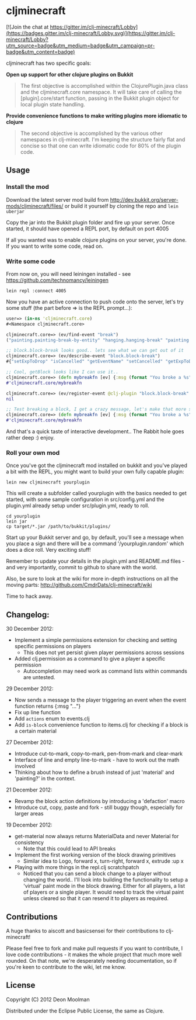# cljminecraft

[![Join the chat at https://gitter.im/clj-minecraft/Lobby](https://badges.gitter.im/clj-minecraft/Lobby.svg)](https://gitter.im/clj-minecraft/Lobby?utm_source=badge&utm_medium=badge&utm_campaign=pr-badge&utm_content=badge)

cljminecraft has two specific goals:

**Open up support for other clojure plugins on Bukkit**
> The first objective is accomplished within the ClojurePlugin.java
> class and the cljminecraft.core namespace. It will take care of
> calling the [plugin].core/start function, passing in the Bukkit plugin
> object for local plugin state handling.

**Provide convenience functions to make writing plugins more idiomatic to clojure**
> The second objective is accomplished by the various other namespaces
> in clj-minecraft. I'm keeping the structure fairly flat and concise so
> that one can write idiomatic code for 80% of the plugin code.

## Usage

### Install the mod

Download the latest server mod build from http://dev.bukkit.org/server-mods/cljminecraft/files/ or build it yourself by cloning the repo and `lein uberjar`

Copy the jar into the Bukkit plugin folder and fire up your server. Once started, it should have opened a REPL port, by default on port 4005

If all you wanted was to enable clojure plugins on your server, you're done. If you want to write some code, read on.

### Write some code

From now on, you will need leiningen installed - see https://github.com/technomancy/leiningen

```
lein repl :connect 4005
```

Now you have an active connection to push code onto the server, let's try some stuff (the part before => is the REPL prompt...):

```clojure
user=> (in-ns 'cljminecraft.core)
#<Namespace cljminecraft.core>

cljminecraft.core=> (ev/find-event "break")
("painting.painting-break-by-entity" "hanging.hanging-break" "painting.painting-break" "entity.entity-break-door" "hanging.hanging-break-by-entity" "player.player-item-break" "block.block-break")

;; block.block-break looks good.. lets see what we can get out of it
cljminecraft.core=> (ev/describe-event "block.block-break")
#{"setExpToDrop" "isCancelled" "getEventName" "setCancelled" "getExpToDrop" "getPlayer" "getBlock"}

;; Cool, getBlock looks like I can use it..
cljminecraft.core=> (defn mybreakfn [ev] {:msg (format "You broke a %s" (.getBlock ev))})
#'cljminecraft.core/mybreakfn

cljminecraft.core=> (ev/register-event @clj-plugin "block.block-break" #'mybreakfn)
nil

;; Test breaking a block, I get a crazy message, let's make that more sane
cljminecraft.core=> (defn mybreakfn [ev] {:msg (format "You broke a %s" (.getType (.getBlock ev)))})
#'cljminecraft.core/mybreakfn
```

And that's a quick taste of interactive development.. The Rabbit hole goes rather deep :) enjoy.

### Roll your own mod

Once you've got the cljminecraft mod installed on bukkit and you've played a bit with the REPL, you might want to build your own fully capable plugin:

```
lein new cljminecraft yourplugin
```

This will create a subfolder called yourplugin with the basics needed to get started, with some sample configuration in src/config.yml and the plugin.yml already setup under src/plugin.yml, ready to roll.

```
cd yourplugin
lein jar
cp target/*.jar /path/to/bukkit/plugins/
```

Start up your Bukkit server and go, by default, you'll see a message when you place a sign and there will be a command '/yourplugin.random' which does a dice roll. Very exciting stuff!

Remember to update your details in the plugin.yml and README.md files - and very importantly, commit to github to share with the world.

Also, be sure to look at the wiki for more in-depth instructions on all the moving parts: http://github.com/CmdrDats/clj-minecraft/wiki

Time to hack away.

## Changelog:

30 December 2012:
 - Implement a simple permissions extension for checking and setting specific permissions on players
   - This does not yet persist given player permissions across sessions
 - Added clj.permission as a command to give a player a specific permission
   - Autocompletion may need work as command lists within commands are untested.
 
29 December 2012:
 - Now sends a message to the player triggering an event when the event function returns {:msg "..."}
 - Fix up line function
 - Add `actions` enum to events.clj
 - Add `is-block` convenience function to items.clj for checking if a block is a certain material
 
27 December 2012:
 - Introduce cut-to-mark, copy-to-mark, pen-from-mark and clear-mark
 - Interface of line and empty line-to-mark - have to work out the math involved
 - Thinking about how to define a brush instead of just 'material' and 'painting?' in the context.
 
21 December 2012:
 - Revamp the block action definitions by introducing a 'defaction' macro
 - Introduce cut, copy, paste and fork - still buggy though, especially for larger areas

19 December 2012:
 - get-material now always returns MaterialData and never Material for consistency
   - Note that this could lead to API breaks
 - Implement the first working version of the block drawing primitives
   - Similar idea to Logo, forward x, turn-right, forward x, extrude :up x
 - Playing with more things in the repl.clj scratchpatch
   - Noticed that you can send a block change to a player without changing the world.. I'll look into building the functionality to setup a 'virtual' paint mode in the block drawing. Either for all players, a list of players or a single player. It would need to track the virtual paint unless cleared so that it can resend it to players as required.
   
## Contributions

A huge thanks to aiscott and basicsensei for their contributions to clj-minecraft!

Please feel free to fork and make pull requests if you want to contribute,
I love code contributions - it makes the whole project that much more well rounded.
On that note, we're desperately needing documentation, so if you're keen to contribute
to the wiki, let me know.

## License

Copyright (C) 2012 Deon Moolman

Distributed under the Eclipse Public License, the same as Clojure.
